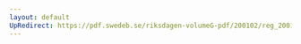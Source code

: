 ```yaml
---
layout: default
UpRedirect: https://pdf.swedeb.se/riksdagen-volumeG-pdf/200102/reg_200102/reg_200102_0316.pdf
---
```

